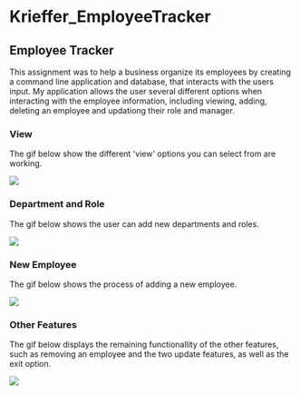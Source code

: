 # Krieffer_EmployeeTracker

##  Employee Tracker
  This assignment was to help a business organize its employees by creating a command line application and database, that interacts with the users input. My application allows the user several different options when interacting with the employee information, including viewing, adding, deleting an employee and updationg their role and manager.

### View
  The gif below show the different 'view' options you can select from are working. 

![](https://github.com/Krieffer21/Krieffer_EmployeeTracker/blob/master/Assets/view1.gif)

### Department and Role
  The gif below shows the user can add new departments and roles. 
  
![](https://github.com/Krieffer21/Krieffer_EmployeeTracker/blob/master/Assets/addRD2.gif)

### New Employee
  The gif below shows the process of adding a new employee.
  
![](https://github.com/Krieffer21/Krieffer_EmployeeTracker/blob/master/Assets/addE3.gif)

### Other Features
  The gif below displays the remaining functionallity of the other features, such as removing an employee and the two update features, as well as the exit option. 
  
![](https://github.com/Krieffer21/Krieffer_EmployeeTracker/blob/master/Assets/final4.gif)
